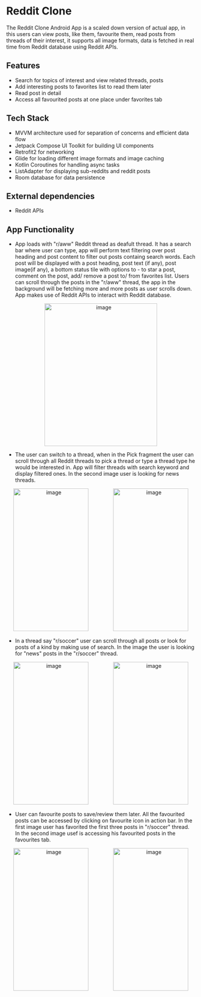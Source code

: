 # Reddit Clone
The Reddit Clone Android App is a scaled down version of actual app, in this users can view posts, like them, favourite them, read posts from threads of their interest, it supports all image formats, data is fetched in real time from Reddit database using Reddit APIs.

## Features
* Search for topics of interest and view related threads, posts
* Add interesting posts to favorites list to read them later
* Read post in detail
* Access all favourited posts at one place under favorites tab

## Tech Stack
* MVVM architecture used for separation of concerns and efficient data flow
* Jetpack Compose UI Toolkit for building UI components
* Retrofit2 for networking
* Glide for loading different image formats and image caching
* Kotlin Coroutines for handling async tasks
* ListAdapter for displaying sub-reddits and reddit posts
* Room database for data persistence

## External dependencies
* Reddit APIs 

## App Functionality
* App loads with "r/aww" Reddit thread as deafult thread. It has a search bar where user can type, app will perform text filtering over post heading and post content to filter out posts containg search words. Each post will be displayed with a post heading, post text (if any), post image(if any), a bottom status tile with options to - to star a post, comment on the post, add/ remove a post to/ from favorites list. Users can scroll through the posts in the "r/aww" thread, the app in the background will be fetching more and more posts as user scrolls down. App makes use of Reddit APIs to interact with Reddit database. 
<p align="center">
  <img width="300" height="380" alt="image" src="https://user-images.githubusercontent.com/98439391/213943328-8fa32c30-31b1-45ad-b5eb-46049b589ad3.png">
</p>

* The user can switch to a thread, when in the Pick fragment the user can scroll through all Reddit threads to pick a thread or type a thread type he would be interested in. App will filter threads with search keyword and display filtered ones. In the second image user is looking for news threads.
<p align="center">
  <img width="200" height="380" alt="image" src="https://user-images.githubusercontent.com/98439391/213943377-b5060296-9c21-4d6a-89f2-8d75d2a3cec6.png">      &nbsp; &nbsp; &nbsp; &nbsp; &nbsp; &nbsp; &nbsp; &nbsp;
  <img width="200" height="380" alt="image" src="https://user-images.githubusercontent.com/98439391/213943385-88930c17-f243-4b31-a3f4-42db5c40d495.png">
</p>

* In a thread say "r/soccer" user can scroll through all posts or look for posts of a kind by making use of search. In the image the user is looking for "news" posts in the "r/soccer" thread.
<p align="center">
  <img width="200" height="380" alt="image" src="https://user-images.githubusercontent.com/98439391/213943389-97e6b552-2d75-4ed2-8fbe-cdfba88dcd8a.png">
  &nbsp; &nbsp; &nbsp; &nbsp; &nbsp; &nbsp; &nbsp; &nbsp;
  <img width="200" height="380" alt="image" src="https://user-images.githubusercontent.com/98439391/213943393-435ddfde-a643-481d-ba19-b30c5281e54a.png">
</p>

* User can favourite posts to save/review them later. All the favourited posts can be accessed by clicking on favourite icon in action bar. In the first image user has favorited the first three posts in "r/soccer" thread. In the second image usef is accessing his favourited posts in the favourites tab.
<p align="center">
  <img width="200" height="380" alt="image" src="https://user-images.githubusercontent.com/98439391/213943404-099a3e61-c6be-47b0-88de-a3f3c7e63d50.png">
  &nbsp; &nbsp; &nbsp; &nbsp; &nbsp; &nbsp; &nbsp; &nbsp;
  <img width="200" height="380" alt="image" src="https://user-images.githubusercontent.com/98439391/213943405-7984c059-7fbf-409c-9449-76823adcf7c1.png">
 </p>

